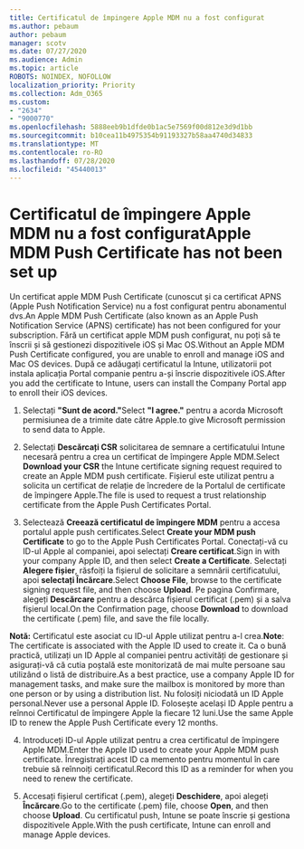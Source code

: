 ```yaml
---
title: Certificatul de împingere Apple MDM nu a fost configurat
ms.author: pebaum
author: pebaum
manager: scotv
ms.date: 07/27/2020
ms.audience: Admin
ms.topic: article
ROBOTS: NOINDEX, NOFOLLOW
localization_priority: Priority
ms.collection: Adm_O365
ms.custom:
- "2634"
- "9000770"
ms.openlocfilehash: 5888eeb9b1dfde0b1ac5e7569f00d812e3d9d1bb
ms.sourcegitcommit: b10cea11b4975354b91193327b58aa4740d34833
ms.translationtype: MT
ms.contentlocale: ro-RO
ms.lasthandoff: 07/28/2020
ms.locfileid: "45440013"
---
```

# <a name="apple-mdm-push-certificate-has-not-been-set-up"></a><span data-ttu-id="30727-102">Certificatul de împingere Apple MDM nu a fost configurat</span><span class="sxs-lookup"><span data-stu-id="30727-102">Apple MDM Push Certificate has not been set up</span></span>

<span data-ttu-id="30727-103">Un certificat apple MDM Push Certificate (cunoscut și ca certificat APNS (Apple Push Notification Service) nu a fost configurat pentru abonamentul dvs.</span><span class="sxs-lookup"><span data-stu-id="30727-103">An Apple MDM Push Certificate (also known as an Apple Push Notification Service (APNS) certificate) has not been configured for your subscription.</span></span> <span data-ttu-id="30727-104">Fără un certificat apple MDM push configurat, nu poți să te înscrii și să gestionezi dispozitivele iOS și Mac OS.</span><span class="sxs-lookup"><span data-stu-id="30727-104">Without an Apple MDM Push Certificate configured, you are unable to enroll and manage iOS and Mac OS devices.</span></span> <span data-ttu-id="30727-105">După ce adăugați certificatul la Intune, utilizatorii pot instala aplicația Portal companie pentru a-și înscrie dispozitivele iOS.</span><span class="sxs-lookup"><span data-stu-id="30727-105">After you add the certificate to Intune, users can install the Company Portal app to enroll their iOS devices.</span></span>

1. <span data-ttu-id="30727-106">Selectați **"Sunt de acord."**</span><span class="sxs-lookup"><span data-stu-id="30727-106">Select **"I agree."**</span></span> <span data-ttu-id="30727-107">pentru a acorda Microsoft permisiunea de a trimite date către Apple.</span><span class="sxs-lookup"><span data-stu-id="30727-107">to give Microsoft permission to send data to Apple.</span></span>

2. <span data-ttu-id="30727-108">Selectați **Descărcați CSR** solicitarea de semnare a certificatului Intune necesară pentru a crea un certificat de împingere Apple MDM.</span><span class="sxs-lookup"><span data-stu-id="30727-108">Select **Download your CSR** the Intune certificate signing request required to create an Apple MDM push certificate.</span></span> <span data-ttu-id="30727-109">Fișierul este utilizat pentru a solicita un certificat de relație de încredere de la Portalul de certificate de împingere Apple.</span><span class="sxs-lookup"><span data-stu-id="30727-109">The file is used to request a trust relationship certificate from the Apple Push Certificates Portal.</span></span>

3. <span data-ttu-id="30727-110">Selectează **Creează certificatul de împingere MDM** pentru a accesa portalul apple push certificates.</span><span class="sxs-lookup"><span data-stu-id="30727-110">Select **Create your MDM push Certificate** to go to the Apple Push Certificates Portal.</span></span> <span data-ttu-id="30727-111">Conectați-vă cu ID-ul Apple al companiei, apoi selectați **Creare certificat**.</span><span class="sxs-lookup"><span data-stu-id="30727-111">Sign in with your company Apple ID, and then select **Create a Certificate**.</span></span> <span data-ttu-id="30727-112">Selectați **Alegere fișier**, răsfoiți la fișierul de solicitare a semnării certificatului, apoi **selectați Încărcare**.</span><span class="sxs-lookup"><span data-stu-id="30727-112">Select **Choose File**, browse to the certificate signing request file, and then choose **Upload**.</span></span> <span data-ttu-id="30727-113">Pe pagina Confirmare, alegeți **Descărcare** pentru a descărca fișierul certificat (.pem) și a salva fișierul local.</span><span class="sxs-lookup"><span data-stu-id="30727-113">On the Confirmation page, choose **Download** to download the certificate (.pem) file, and save the file locally.</span></span>
 
<span data-ttu-id="30727-114">**Notă:** Certificatul este asociat cu ID-ul Apple utilizat pentru a-l crea.</span><span class="sxs-lookup"><span data-stu-id="30727-114">**Note**: The certificate is associated with the Apple ID used to create it.</span></span> <span data-ttu-id="30727-115">Ca o bună practică, utilizați un ID Apple al companiei pentru activități de gestionare și asigurați-vă că cutia poștală este monitorizată de mai multe persoane sau utilizând o listă de distribuire.</span><span class="sxs-lookup"><span data-stu-id="30727-115">As a best practice, use a company Apple ID for management tasks, and make sure the mailbox is monitored by more than one person or by using a distribution list.</span></span> <span data-ttu-id="30727-116">Nu folosiți niciodată un ID Apple personal.</span><span class="sxs-lookup"><span data-stu-id="30727-116">Never use a personal Apple ID.</span></span> <span data-ttu-id="30727-117">Folosește același ID Apple pentru a reînnoi Certificatul de împingere Apple la fiecare 12 luni.</span><span class="sxs-lookup"><span data-stu-id="30727-117">Use the same Apple ID to renew the Apple Push Certificate every 12 months.</span></span>
 
4. <span data-ttu-id="30727-118">Introduceți ID-ul Apple utilizat pentru a crea certificatul de împingere Apple MDM.</span><span class="sxs-lookup"><span data-stu-id="30727-118">Enter the Apple ID used to create your Apple MDM push certificate.</span></span> <span data-ttu-id="30727-119">Înregistrați acest ID ca memento pentru momentul în care trebuie să reînnoiți certificatul.</span><span class="sxs-lookup"><span data-stu-id="30727-119">Record this ID as a reminder for when you need to renew the certificate.</span></span>

5. <span data-ttu-id="30727-120">Accesați fișierul certificat (.pem), alegeți **Deschidere**, apoi alegeți **Încărcare**.</span><span class="sxs-lookup"><span data-stu-id="30727-120">Go to the certificate (.pem) file, choose **Open**, and then choose **Upload**.</span></span> <span data-ttu-id="30727-121">Cu certificatul push, Intune se poate înscrie și gestiona dispozitivele Apple.</span><span class="sxs-lookup"><span data-stu-id="30727-121">With the push certificate, Intune can enroll and manage Apple devices.</span></span>